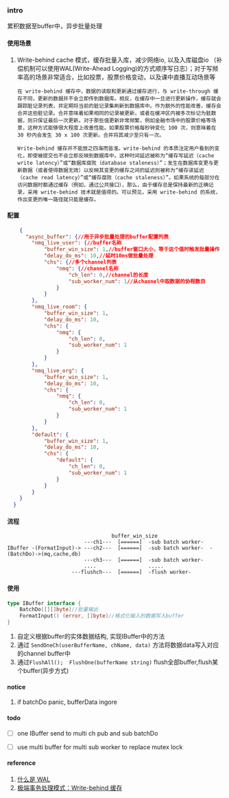 ### intro
累积数据至buffer中，异步批量处理

#### 使用场景

1. Write-behind cache 模式，缓存批量入库，减少网络io, 以及入库磁盘io （补偿机制可以使用WAL(Write-Ahead Logging)的方式顺序写日志）；对于写频率高的场景非常适合，比如投票，股票价格变动，以及课中直播互动场景等

   `在 write-behind 缓存中，数据的读取和更新通过缓存进行，与 write-through 缓存不同，更新的数据并不会立即传到数据库。相反，在缓存中一旦进行更新操作，缓存就会跟踪脏记录列表，并定期将当前的脏记录集刷新到数据库中。作为额外的性能改善，缓存会合并这些脏记录。合并意味着如果相同的记录被更新，或者在缓冲区内被多次标记为脏数据，则只保证最后一次更新。对于那些值更新非常频繁，例如金融市场中的股票价格等场景，这种方式能够很大程度上改善性能。如果股票价格每秒钟变化 100 次，则意味着在 30 秒内会发生 30 x 100 次更新。合并将其减少至只有一次。`

   `Write-behind 缓存并不能放之四海而皆准。write-behind 的本质注定用户看到的变化，即使被提交也不会立即反映到数据库中。这种时间延迟被称为“缓存写延迟（cache write latency）”或“数据库腐败（database staleness）”；发生在数据库变更与更新数据（或者使得数据无效）以反映其变更的缓存之间的延迟则被称为“缓存读延迟（cache read latency）”或“缓存腐败（cache staleness）”。如果系统的每部分在访问数据时都通过缓存（例如，通过公共接口），那么，由于缓存总是保持最新的正确记录，采用 write-behind 技术就是值得的。可以预见，采用 write-behind 的系统，作出变更的唯一路径就只能是缓存。`

#### 配置
```json
    {
      "async_buffer": {//用于异步批量处理的buffer配置列表
        "nmq_live_user": {//buffer名称
            "buffer_win_size": 1,//buffer窗口大小，等于这个值时触发批量操作
            "delay_do_ms": 10,//延时10ms做批量处理
            "chs": {//多个channel列表
                "nmq": {//channel名称
                    "ch_len": 0,//channel的长度
                    "sub_worker_num": 1//从channel中取数据的协程数目
                }
            }
        },
        "nmq_live_room": {
            "buffer_win_size": 1,
            "delay_do_ms": 10,
            "chs": {
                "nmq": {
                    "ch_len": 0,
                    "sub_worker_num": 1
                }
            }
        },
        "nmq_live_org": {
            "buffer_win_size": 1,
            "delay_do_ms": 10,
            "chs": {
                "nmq": {
                    "ch_len": 0,
                    "sub_worker_num": 1
                }
            }
        },
        "default": {
            "buffer_win_size": 1,
            "delay_do_ms": 10,
            "chs": {
                "default": {
                    "ch_len": 0,
                    "sub_worker_num": 1
                }
            }
        }
    }
  }

```

#### 流程

```
                                  buffer_win_size
                         ---ch1---  [======]  -sub batch worker-
IBuffer -(FormatInput)-> ---ch2---  [======]  -sub batch worker-  -(BatchDo)->(mq,cache,db)
                         ---ch3---  [======]  -sub batch worker-
                         ....                 .....
                     ---flushch---  [======]  -flush worker-

```

#### 使用
```go
type IBuffer interface {
	BatchDo([][]byte)//批量输出
	FormatInput() (error, []byte)//格式化输入的数据写入buffer
}
```
 1. 自定义根据buffer的实体数据结构, 实现IBuffer中的方法
 2. 通过 `SendOneCh(userBufferName, chName, data)` 方法将数据data写入对应的channel buffer中
 3. 通过`FlushAll();  FlushOne(bufferName string)` flush全部buffer,flush某个buffer(异步方式)

#### notice
 1. if batchDo panic, bufferData ingore

#### todo
- [ ] one IBuffer send to multi ch pub and sub batchDo 
- [ ] use multi buffer for multi sub worker to replace mutex lock



#### reference

1. [什么是 WAL](https://segmentfault.com/a/1190000022512468)
2. [极端事务处理模式：Write-behind 缓存](https://www.infoq.cn/article/write-behind-caching)

